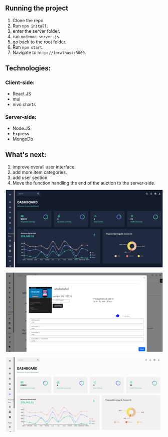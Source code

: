## Running the project

1. Clone the repo.
2. Run `npm install`.
3. enter the server folder.
4. run `nodemon server.js`.
5. go back to the root folder.
6. Run `npm start`.
7. Navigate to `http://localhost:3000`.

## Technologies:

### Client-side:
* React.JS
* mui
* nivo charts

### Server-side:
* Node.JS
* Express
* MongoDb

## What's next:
1. improve overall user interface.
3. add more item categories. 
3. add user section.
4. Move the function handling the end of the auction to the server-side.

<p align="center"><img src="./darkmode.PNG" width="500" /></p>
<p align="center"><img src="./bid.PNG" width="500" /></p>
<p align="center"><img src="./light mode.PNG" width="500" /></p>

